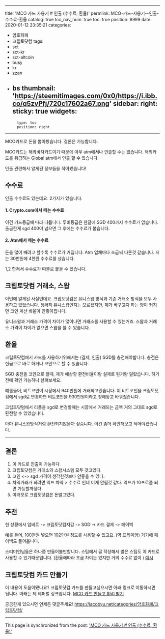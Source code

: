 
---
title: 'MCO 카드 사용기 # 인출 (수수료, 환율)'
permlink: MCO-카드-사용기--인출-수수료-환율
catalog: true
toc_nav_num: true
toc: true
position: 9999
date: 2020-01-12 23:35:21
categories:
- 암호화폐
- 크립토닷컴
tags:
- sct
- sct-kr
- sct-altcoin
- busy
- kr
- zzan
- bs
thumbnail: 'https://steemitimages.com/0x0/https://i.ibb.co/q5zvPfj/720c17602a67.png'
sidebar:
    right:
        sticky: true
widgets:
    -
        type: toc
        position: right
---


MCO카드로 돈을 뽑아봤습니다. 결론은 가능합니다.

MCO카드는 해외비자카드이기 때문에 아무 atm에서나 인출할 수는 없습니다. 해외카드를 취급하는 Global atm에서 인출 할 수 있습니다.

인출 관련해서 알게된 정보들을 적어봤습니다!

## 수수료

인출 수수료도 있는데요. 
2가지가 있습니다.

#### 1. Crypto.com에서 떼는 수수료
이건 카드등급에 따라 다릅니다. 루비등급은 한달에 SGD 400까지 수수료가 없습니다. 출금한게 sgd 400이 넘으면 그 후에는 수수료가 붙습니다.

#### 2. Atm에서 떼는 수수료
돈을 많이 빼려고 할수록 수수료가 커집니다.
Atm 업체마다 조금씩 다른것 같습니다.
저는 30만원에 4천원 수수료를 냈습니다.

1,2 합쳐서 수수료가 따블로 붙을 수 있습니다.

## 크립토닷컴 거래소, 스왑

이번에 알게된 사실인데요.
크립토닷컴은 유니스왑 방식과 기존 거래소 방식을 모두 사용하고 있었습니다. 정확히 유니스왑인지는 모르겠지만, 제가 바꾸고자 하는 양이 커지면 코인 계산 비율이 안좋아집니다.

유니스왑과 거래소 가격이 차이가 많이나면 거래소를 사용할 수 있는거죠. 스왑과 거래소 가격이 차이가 없으면 스왑을 쓸 수 있습니다.

## 환율

크립토닷컴에서 카드를 사용하기위해서는 (결제, 인출) SGD를 충전해야합니다. 충전은 현금으로 바로 하거나 코인으로 할 수 있습니다. 

SGD 충전을 코인으로 할때, 제가 예상항 환전비율이랑 실제로 된거랑 달랐습니다. 하기 전에 확인 가능하니 살펴보세요.

예를들어, 비트코인이 시장에서 940만원에 거래되고있습니다. 이 비트코인을 크립토닷컴에서 sgd로 변경하면 비트코인을 930만원이라고 정해놓고 바꿔줬습니다.

크립토닷텀에서 리플을 sgd로 변경할때는 시장에서 거래되는 금액 거의 그대로 sgd로 환전할 수 있었습니다.

아마 유니스왑방식처럼 환전되지않을까 싶슴니다.
이건 좀더 확인해보고 적어야겠습니다.

---

## 결론

1. 이 카드로 인출이 가능하다.
2. 크립토닷컴은 거래소와 스왑시스템 모두 갖고있다.
3. 코인 <-> sgd 가격이 생각한것보다 안좋을 수 있다.
4. 차익거래가 되려면 역프 차익 > 수수료 인데 이게 안될것 같다. 역프가 10프로쯤 되면 가능할까싶다.
5. 여러모로 크립토닷컴은 돈벌고있다.

## 추천

현 상황에서 업비트 -> 크립토닷컴지갑 -> SGD -> 카드 결제 -> 페이백

예를 들어, 100만원 넣으면 102만원 정도를 사용할 수 있고요. (역 프리미엄) 거기에 페이백도 들어옵니다.

스티미언님들은 하나쯤 만들어볼만합니다. 스팀에서 글 작성해서 벌은 스팀도 이 카드로 사용할 수 있기때문입니다. (환율에따라 조금 차이는 있지만 거의 수수료 없이 ) [예시](https://steempeak.com/sct/@jacobyu/mco)

## 크립토닷컴 카드 만들기
이 내용이 도움이됐나요?
크립토닷컴 카드를 만들고싶으시면 아래 링크로 이동하시면 됩니다. 아래는 제 레퍼럴 링크입니다.
[MCO 카드 만들고 $50 받기](https://platinum.crypto.com/r/cfhpqb359e)

궁금한게 있으시면 언제든 댓글주세요!
https://jacobyu.net/categories/암호화폐/크립토닷컴/

- - -

This page is synchronized from the post: ['MCO 카드 사용기 # 인출 (수수료, 환율)'](https://steempeak.com/@jacobyu/8diqn-mco)
